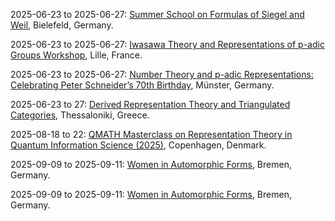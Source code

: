 2025-06-23 to 2025-06-27: [Summer School on Formulas of Siegel and Weil](https://www.math.uni-bielefeld.de/sw25/ "The school explores Siegel-Weil formulas, focusing on number theory and representation theory. Topics include automorphic forms, theta functions, and L-functions. Discussions cover applications in quantum field theory and string theory."), Bielefeld, Germany.

2025-06-23 to 2025-06-27: [Iwasawa Theory and Representations of p-adic Groups Workshop](https://www.univ-lille.fr/iwasawa-workshop-2025 "The workshop focuses on Iwasawa theory and p-adic group representations, exploring number-theoretic applications. Topics include p-adic cohomology, modular forms, and representation theory. Discussions cover connections to quantum field theory and cryptography, emphasizing p-adic methods."), Lille, France.

2025-06-23 to 2025-06-27: [Number Theory and p-adic Representations: Celebrating Peter Schneider’s 70th Birthday](https://www.uni-muenster.de/FB10/reine-mathematik/en/veranstaltungen/peter-schneider-70 "Honoring Peter Schneider, the conference explores p-adic representations in number theory. Topics include p-adic Langlands, Galois representations, and modular forms. Discussions cover applications in quantum field theory and arithmetic geometry, emphasizing p-adic methods."), Münster, Germany.

2025-06-23 to 27: [Derived Representation Theory and Triangulated Categories](https://sites.google.com/view/thessalonikiconference/home "The conference explores derived representation theory and triangulated categories, focusing on algebraic structures. Topics include derived categories, homological algebra, and representation theory. Discussions cover applications in quantum field theory and string theory, emphasizing mathematical frameworks."), Thessaloniki, Greece.

2025-08-18 to 22: [QMATH Masterclass on Representation Theory in Quantum Information Science (2025)](https://qmath.ku.dk/events/conferences/representation-theory-in-quantum-information-science/ "Focuses on representation theory in quantum information science. Topics include quantum algorithms, quantum error correction, and mathematical frameworks for quantum computing applications."), Copenhagen, Denmark.

2025-09-09 to 2025-09-11: [Women in Automorphic Forms](https://www.uni-bremen.de/dynamical-systems/wiaf-2025/ "This event promotes women’s contributions to automorphic forms, emphasizing number theory. Topics include theta functions, automorphic L-functions, and harmonic analysis. Discussions cover connections to string theory and quantum mechanics, advancing theoretical insights."), Bremen, Germany.

2025-09-09 to 2025-09-11: [Women in Automorphic Forms](https://www.uni-bremen.de/waf-2025/ "The conference supports women in automorphic forms research, focusing on number theory. Topics include modular forms, L-functions, and automorphic representations. Discussions explore applications in quantum field theory and cryptographic systems."), Bremen, Germany.

